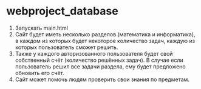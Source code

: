 # webproject_database
1) Запускать main.html
2) Сайт будет иметь несколько разделов (математика и информатика), в каждом из которых будет некоторое количество задач, каждую из которых пользователь сможет решить.
3) Также у каждого авторизованного пользователя  будет свой собственный счёт (количество решённых задач). В случае если пользователь решил все задачи раздела, ему будет предложено обновить его счёт.
4) Сайт может помочь людям проверить свои знания по предметам.
